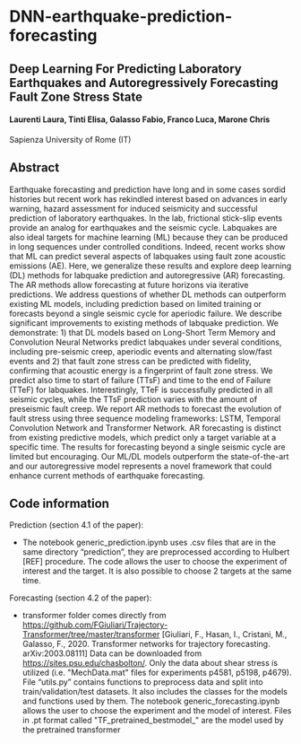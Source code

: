 # DNN-earthquake-prediction-forecasting

## Deep Learning For Predicting Laboratory Earthquakes and Autoregressively Forecasting Fault Zone Stress State 

#### Laurenti Laura, Tinti Elisa, Galasso Fabio, Franco Luca, Marone Chris
Sapienza University of Rome (IT) <br/>

## Abstract

Earthquake forecasting and prediction have long and in some cases sordid histories but recent work has rekindled interest based on advances in early warning, hazard assessment for induced seismicity and successful prediction of laboratory earthquakes. In the lab, frictional stick-slip events provide an analog for earthquakes and the seismic cycle. Labquakes are also ideal targets for machine learning (ML) because they can be produced in long sequences under controlled conditions. Indeed, recent works show that ML can predict several aspects of labquakes using fault zone acoustic emissions (AE). Here, we generalize these results and explore deep learning (DL) methods for labquake prediction and autoregressive (AR) forecasting. The AR methods allow forecasting at future horizons via iterative predictions. We address questions of whether DL methods can outperform existing ML models, including prediction based on limited training or forecasts beyond a single seismic cycle for aperiodic failure. We describe significant improvements to existing methods of labquake prediction. We demonstrate: 1) that DL models based on Long-Short Term Memory and Convolution Neural Networks predict labquakes under several conditions, including pre-seismic creep, aperiodic events and alternating slow/fast events and 2) that fault zone stress can be predicted with fidelity, confirming that acoustic energy is a fingerprint of fault zone stress. We predict also time to start of failure (TTsF) and time to the end of Failure (TTeF) for labquakes. Interestingly, TTeF is successfully predicted in all seismic cycles, while the TTsF prediction varies with the amount of preseismic fault creep. We report AR methods to forecast the evolution of fault stress using three sequence modeling frameworks: LSTM, Temporal Convolution Network and Transformer Network. AR forecasting is distinct from existing predictive models, which predict only a target variable at a specific time. The results for forecasting beyond a single seismic cycle are limited but encouraging. Our ML/DL models outperform the state-of-the-art and our autoregressive model represents a novel framework that could enhance current methods of earthquake forecasting.



## Code information

Prediction (section 4.1 of the paper): 
- The notebook generic_prediction.ipynb uses .csv files that are in the same directory  “prediction”, they are preprocessed  according to Hulbert [REF] procedure. The code allows the user to choose the experiment of interest and the target. It is also possible to choose 2 targets at the same time. 

Forecasting (section 4.2  of the paper): 
- transformer folder comes directly  from https://github.com/FGiuliari/Trajectory-Transformer/tree/master/transformer [Giuliari, F., Hasan, I., Cristani, M., Galasso, F., 2020. Transformer networks for trajectory forecasting. arXiv:2003.08111]
Data can be downloaded from https://sites.psu.edu/chasbolton/. Only the data about shear stress is utilized (i.e. "MechData.mat" files for experiments p4581, p5198, p4679).
File “utils.py” contains functions to preprocess data and split into train/validation/test datasets. It also includes the classes for the models and functions used by them. The notebook generic_forecasting.ipynb allows the user to choose the experiment and the model of interest. Files in .pt format called "TF_pretrained_bestmodel_" are the model used by the pretrained transformer




